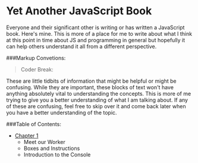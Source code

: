 Yet Another JavaScript Book
===========================

Everyone and their significant other is writing or has written a JavaScript book. Here's mine. This is more of a place for me to write about what I think at this point in time about JS and programming in general but hopefully it can help others understand it all from a different perspective. 

###Markup Convetions:

>Coder Break:
>
These are little tidbits of information that might be helpful or might be confusing. While they are important, these blocks of text won't have anything absolutely vital to understanding the concepts. This is more of me trying to give you a better understanding of what I am talking about. If any of these are confusing, feel free to skip over it and come back later when you have a better understanding of the topic. 


###Table of Contents:

* [Chapter 1](./chapters/Chapter_1.md)
  - Meet our Worker
  - Boxes and Instructions
  - Introduction to the Console